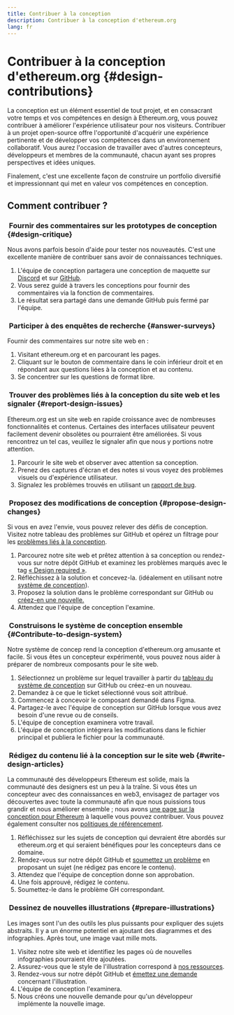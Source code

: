 ```yaml
---
title: Contribuer à la conception
description: Contribuer à la conception d'ethereum.org
lang: fr
---
```


# Contribuer à la conception d'ethereum.org {#design-contributions}

La conception est un élément essentiel de tout projet, et en consacrant votre temps et vos compétences en design à Ethereum.org, vous pouvez contribuer à améliorer l'expérience utilisateur pour nos visiteurs. Contribuer à un projet open-source offre l'opportunité d'acquérir une expérience pertinente et de développer vos compétences dans un environnement collaboratif. Vous aurez l'occasion de travailler avec d'autres concepteurs, développeurs et membres de la communauté, chacun ayant ses propres perspectives et idées uniques.

Finalement, c'est une excellente façon de construire un portfolio diversifié et impressionnant qui met en valeur vos compétences en conception.

## Comment contribuer ?

### <Emoji text=":one:" size={1}  /> &nbsp;Fournir des commentaires sur les prototypes de conception {#design-critique}

Nous avons parfois besoin d'aide pour tester nos nouveautés. C'est une excellente manière de contribuer sans avoir de connaissances techniques.

1. L'équipe de conception partagera une conception de maquette sur [Discord](https://discord.com/invite/CetY6Y4) et sur [GitHub](https://github.com/ethereum/ethereum-org-website/labels/design%20required%20%F0%9F%8E%A8).
2. Vous serez guidé à travers les conceptions pour fournir des commentaires via la fonction de commentaires.
3. Le résultat sera partagé dans une demande GitHub puis fermé par l'équipe.

### <Emoji text=":two:" size={1}  /> &nbsp;Participer à des enquêtes de recherche {#answer-surveys}

Fournir des commentaires sur notre site web en :

1. Visitant ethereum.org et en parcourant les pages.
2. Cliquant sur le bouton de commentaire dans le coin inférieur droit et en répondant aux questions liées à la conception et au contenu.
3. Se concentrer sur les questions de format libre.

### <Emoji text=":three:" size={1}  /> &nbsp;Trouver des problèmes liés à la conception du site web et les signaler {#report-design-issues}

Ethereum.org est un site web en rapide croissance avec de nombreuses fonctionnalités et contenus. Certaines des interfaces utilisateur peuvent facilement devenir obsolètes ou pourraient être améliorées. Si vous rencontrez un tel cas, veuillez le signaler afin que nous y portions notre attention.

1. Parcourir le site web et observer avec attention sa conception.
2. Prenez des captures d'écran et des notes si vous voyez des problèmes visuels ou d'expérience utilisateur.
3. Signalez les problèmes trouvés en utilisant un [rapport de bug](https://github.com/ethereum/ethereum-org-website/issues/new/choose).

### <Emoji text=":four:" size={1}  /> &nbsp;Proposez des modifications de conception {#propose-design-changes}

Si vous en avez l'envie, vous pouvez relever des défis de conception. Visitez notre tableau des problèmes sur GitHub et opérez un filtrage pour les [problèmes liés à la conception](https://github.com/ethereum/ethereum-org-website/labels/design%20required%20%F0%9F%8E%A8).

1. Parcourez notre site web et prêtez attention à sa conception ou rendez-vous sur notre dépôt GitHub et examinez les problèmes marqués avec le tag [« Design required »](https://github.com/ethereum/ethereum-org-website/labels/design%20required%20%F0%9F%8E%A8).
2. Réfléchissez à la solution et concevez-la. (idéalement en utilisant notre [système de conception](https://www.figma.com/community/file/1134414495420383395)).
3. Proposez la solution dans le problème correspondant sur GitHub ou [créez-en une nouvelle.](https://github.com/ethereum/ethereum-org-website/issues/new?assignees=&labels=feature+%3Asparkles%3A&template=feature_request.yaml&title=Feature+request)
4. Attendez que l'équipe de conception l'examine.

### <Emoji text=":five:" size={1}  /> &nbsp;Construisons le système de conception ensemble {#Contribute-to-design-system}

Notre système de concep rend la conception d'ethereum.org amusante et facile. Si vous êtes un concepteur expérimenté, vous pouvez nous aider à préparer de nombreux composants pour le site web.

1. Sélectionnez un problème sur lequel travailler à partir du [tableau du système de conception](https://github.com/ethereum/ethereum-org-website/labels/design%20system) sur GitHub ou créez-en un nouveau.
2. Demandez à ce que le ticket sélectionné vous soit attribué.
3. Commencez à concevoir le composant demandé dans Figma.
4. Partagez-le avec l'équipe de conception sur GitHub lorsque vous avez besoin d'une revue ou de conseils.
5. L'équipe de conception examinera votre travail.
6. L'équipe de conception intégrera les modifications dans le fichier principal et publiera le fichier pour la communauté.

### <Emoji text=":six:" size={1}  /> &nbsp;Rédigez du contenu lié à la conception sur le site web {#write-design-articles}

La communauté des développeurs Ethereum est solide, mais la communauté des designers est un peu à la traîne. Si vous êtes un concepteur avec des connaissances en web3, envisagez de partager vos découvertes avec toute la communauté afin que nous puissions tous grandir et nous améliorer ensemble ; nous avons [une page sur la conception pour Ethereum](/developers/docs/design-and-ux/) à laquelle vous pouvez contribuer. Vous pouvez également consulter nos [politiques de référencement](/contributing/design/adding-design-resources).

1. Réfléchissez sur les sujets de conception qui devraient être abordés sur ethereum.org et qui seraient bénéfiques pour les concepteurs dans ce domaine.
2. Rendez-vous sur notre dépôt GitHub et [soumettez un problème](https://github.com/ethereum/ethereum-org-website/issues/new) en proposant un sujet (ne rédigez pas encore le contenu).
3. Attendez que l'équipe de conception donne son approbation.
4. Une fois approuvé, rédigez le contenu.
5. Soumettez-le dans le problème GH correspondant.

### <Emoji text=":seven:" size={1}  /> &nbsp;Dessinez de nouvelles illustrations {#prepare-illustrations}

Les images sont l'un des outils les plus puissants pour expliquer des sujets abstraits. Il y a un énorme potentiel en ajoutant des diagrammes et des infographies. Après tout, une image vaut mille mots.

1. Visitez notre site web et identifiez les pages où de nouvelles infographies pourraient être ajoutées.
2. Assurez-vous que le style de l'illustration correspond à [nos ressources](/assets/).
3. Rendez-vous sur notre dépôt GitHub et [émettez une demande](https://github.com/ethereum/ethereum-org-website/issues/new) concernant l'illustration.
4. L'équipe de conception l'examinera.
5. Nous créons une nouvelle demande pour qu'un développeur implémente la nouvelle image.
